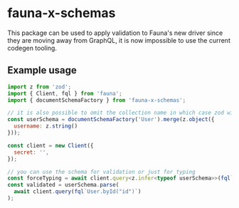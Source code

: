 # fauna-x-schemas
This package can be used to apply validation to Fauna's new driver since they are moving away from GraphQL, it is now impossible to use the current codegen tooling.

## Example usage
```js
import z from 'zod';
import { Client, fql } from 'fauna';
import { documentSchemaFactory } from 'fauna-x-schemas';

// it is also possible to omit the collection name in which case zod will not check the collection type itself
const userSchema = documentSchemaFactory('User').merge(z.object({
  username: z.string()
}));

const client = new Client({
  secret: '',
});

// you can use the schema for validation or just for typing
const forceTyping = await client.query<z.infer<typeof userSchema>>(fql`User.byId("id")`);
const validated = userSchema.parse(
  await client.query(fql`User.byId("id")`)
);
```
